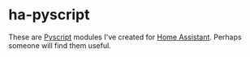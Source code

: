 # ha-pyscript
These are [Pyscript](https://hacs-pyscript.readthedocs.io/en/latest/) modules I've created for [Home Assistant](https://www.home-assistant.io/). Perhaps someone will find them useful.
